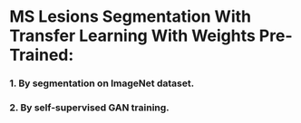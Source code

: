# MS Lesions Segmentation With Transfer Learning With Weights Pre-Trained:
### 1. By segmentation on ImageNet dataset.

### 2. By self-supervised GAN training.

